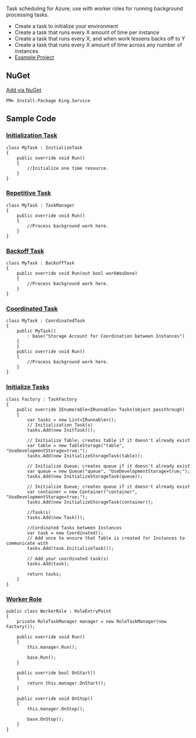 Task scheduling for Azure; use with worker roles for running background processing tasks.
- Create a task to initialize your environment
- Create a task that runs every X amount of time per instance
- Create a task that runs every X; and when work lessens backs off to Y
- Create a task that runs every X amount of time across any number of instances
- [Example Project](https://github.com/jefking/King.Azure.BackgroundWorker/tree/master/Worker)

## NuGet
[Add via NuGet](https://www.nuget.org/packages/King.Service)
```
PM> Install-Package King.Service
```

## Sample Code
### [Initialization Task](https://github.com/jefking/King.Azure.BackgroundWorker/blob/master/Worker/InitTask.cs)
```
class MyTask : InitializeTask
{
	public override void Run()
	{
		//Initialize one time resource.
	}
}
```
### [Repetitive Task](https://github.com/jefking/King.Azure.BackgroundWorker/blob/master/Worker/Task.cs)
```
class MyTask : TaskManager
{
	public override void Run()
	{
		//Process background work here.
	}
}
```
### [Backoff Task](https://github.com/jefking/King.Azure.BackgroundWorker/blob/master/Worker/Backoff.cs)
```
class MyTask : BackoffTask
{
	public override void Run(out bool workWasDone)
	{
		//Process background work here.
	}
}
```
### [Coordinated Task](https://github.com/jefking/King.Azure.BackgroundWorker/blob/master/Worker/Coordinated.cs)
```
class MyTask : CoordinatedTask
{
	public MyTask()
		: base("Storage Account for Coordination between Instances")
	{
	}
	public override void Run()
	{
		//Process background work here.
	}
}
```
### [Initialize Tasks](https://github.com/jefking/King.Azure.BackgroundWorker/blob/master/Worker/Factory.cs)
```
class Factory : TaskFactory
{
    public override IEnumerable<IRunnable> Tasks(object passthrough)
    {
        var tasks = new List<IRunnable>();
        // Initialization Task(s)
        tasks.Add(new InitTask());

        // Initialize Table; creates table if it doesn't already exist
        var table = new TableStorage("table", "UseDevelopmentStorage=true;");
        tasks.Add(new InitializeStorageTask(table));

        // Initialize Queue; creates queue if it doesn't already exist
        var queue = new Queue("queue", "UseDevelopmentStorage=true;");
        tasks.Add(new InitializeStorageTask(queue));
		
        // Initialize Queue; creates queue if it doesn't already exist
        var container = new Container("container", "UseDevelopmentStorage=true;");
        tasks.Add(new InitializeStorageTask(container));

        //Task(s)
        tasks.Add(new Task());

        //Cordinated Tasks between Instances
        var task = new Coordinated();
        // Add once to ensure that Table is created for Instances to communicate with
        tasks.Add(task.InitializeTask());

        // Add your coordinated task(s)
        tasks.Add(task);
            
        return tasks;
    }
}
```
### [Worker Role](https://github.com/jefking/King.Azure.BackgroundWorker/blob/master/Worker/WorkerRole.cs)
```
public class WorkerRole : RoleEntryPoint
{
    private RoleTaskManager manager = new RoleTaskManager(new Factory());

    public override void Run()
    {
        this.manager.Run();

        base.Run();
    }

    public override bool OnStart()
    {
        return this.manager.OnStart();
    }

    public override void OnStop()
    {
        this.manager.OnStop();

        base.OnStop();
    }
}
```